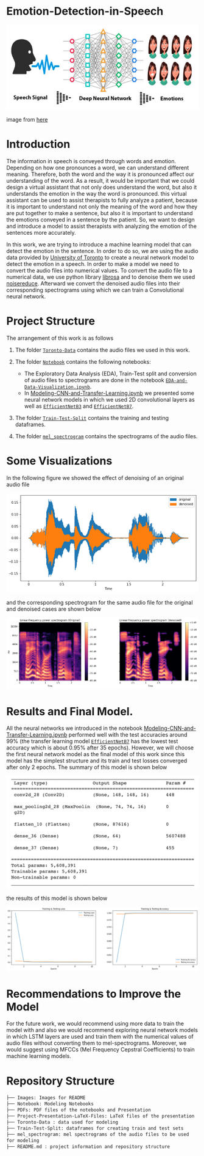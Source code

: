# Emotion-Detection-in-Speech

![](./Images/emotion.png)

image from [here](https://medium.com/@raihanh93/speech-emotion-recognition-using-deep-neural-network-part-i-68edb5921229)

# Introduction

The information in speech is conveyed through words and emotion. Depending on how one 
pronounces a word, we can understand different meaning. Therefore, both the word 
and the way it is pronounced affect our understanding of the word. As a result, 
it would be important that we could design a virtual assistant that not only 
does understand the word, but also it understands the emotion in the way the word
is pronounced. this virtual assistant can be used to assist therapists to fully 
analyze a patient, because it is important to understand not only the meaning 
of the word and how they are put together to make a sentence, but also it is 
important to understand the emotions conveyed in a sentence by the patient. 
So, we want to design and introduce a model to assist therapists with analyzing 
the emotion of the sentences more accurately.

In this work, we are trying to introduce a machine learning model that can detect the
emotion in the sentence. In order to do so, we are using the audio data provided 
by [University of Toronto](https://tspace.library.utoronto.ca/handle/1807/24487) 
to create a neural network model to detect the emotion in a speech. In order to 
make a model we need to convert the audio files into numerical values. To convert
the audio file to a numerical data, we use python library [librosa](https://librosa.org/)
and to denoise them we used [noisereduce](https://pypi.org/project/noisereduce/).
Afterward we convert the denoised audio files into their corresponding spectrograms 
using which we can train a Convolutional neural network. 



# Project Structure
The arrangement of this work is as follows

1. The folder [`Toronto-Data`](https://github.com/miladshiraniUCB/Emotion-Detection-in-Speech/tree/main/Toronto-Data) contains the audio files we used in this work.
2. The folder [`Notebook`](https://github.com/miladshiraniUCB/Emotion-Detection-in-Speech/tree/main/Notebook) contains the following notebooks:
    * The Exploratory Data Analysis (EDA), Train-Test split and conversion of
    audio files to spectrograms are done in the notebook [`EDA-and-Data-Visualization.ipynb`](https://github.com/miladshiraniUCB/Emotion-Detection-in-Speech/blob/main/Notebook/EDA-and-Data-Visualization.ipynb).
    * In [Modeling-CNN-and-Transfer-Learning.ipynb](https://github.com/miladshiraniUCB/Emotion-Detection-in-Speech/blob/main/Notebook/Modeling-CNN-and-Transfer-Learning.ipynb) we presented some neural network models in which we used 2D convolutional layers as well as [`EfficientNetB3`](https://www.tensorflow.org/api_docs/python/tf/keras/applications/efficientnet/EfficientNetB3)
    and [`EfficientNetB7`](https://www.tensorflow.org/api_docs/python/tf/keras/applications/efficientnet/EfficientNetB7).
    
3. The folder [`Train-Test-Split`](https://github.com/miladshiraniUCB/Emotion-Detection-in-Speech/tree/main/Train-Test-Split) contains the training and testing dataframes.
4. The folder [`mel_spectrogram`](https://github.com/miladshiraniUCB/Emotion-Detection-in-Speech/tree/main/mel_spectrogram) contains the spectrograms of the audio files.


# Some Visualizations

In the following figure we showed the effect of denoising of an original audio file

![](./Images/original-denoised.png)

and the corresponding spectrogram for the same audio file for the original and
denoised cases are shown below

![](./Images/spectrogram.png)


# Results and Final Model.

All the neural networks we introduced in the notebook [Modeling-CNN-and-Transfer-Learning.ipynb](https://github.com/miladshiraniUCB/Emotion-Detection-in-Speech/blob/main/Notebook/Modeling-CNN-and-Transfer-Learning.ipynb) performed well with the test accuracies around 99% 
(the transfer learning model [`EfficientNetB7`](https://www.tensorflow.org/api_docs/python/tf/keras/applications/efficientnet/EfficientNetB7) 
has the lowest test accuracy which is about 0.95% after 35 epochs). However, we will
choose the first neural network model as the final model of this work since this
model has the simplest structure and its train and test losses converged after
only 2 epochs. The summary of this model is shown below

![](./Images/final-model.png)

the results of this model is shown below

![](./Images/results.png)


# Recommendations to Improve the Model

For the future work, we would recommend using more data to train the model with
and also we would recommend exploring neural network models in which LSTM layers 
are used and train them with the numerical values of audio files without converting them
to mel-spectrograms. Moreover, we would suggest using MFCCs (Mel Frequency Cepstral
Coefficients) to train machine learning models. 

# Repository Structure

```
├── Images: Images for README
├── Notebook: Modeling Notebooks
├── PDFs: PDF files of the notebooks and Presentation
├── Project-Presentation-LaTeX-Files: LaTeX files of the presentation
├── Toronto-Data : data used for modeling
├── Train-Test-Split: dataframes for creating train and test sets
├── mel_spectrogram: mel spectrograms of the audio files to be used for modeling
├── README.md : project information and repository structure
```





